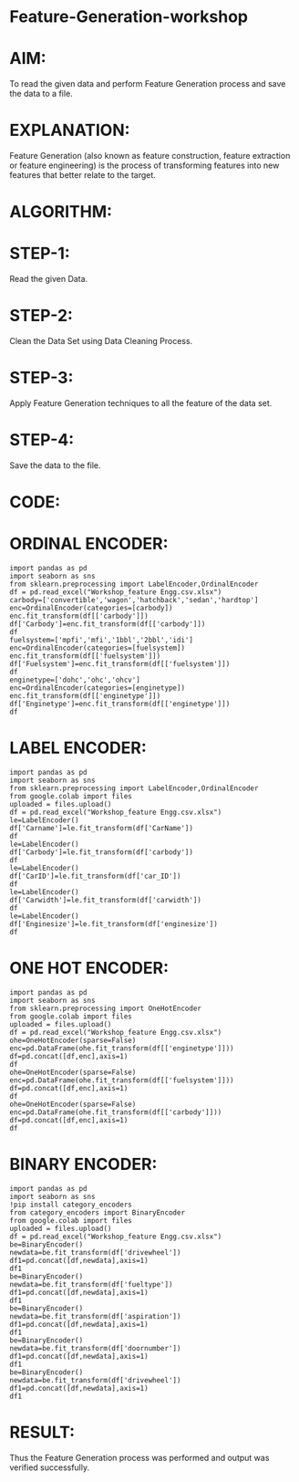 # Feature-Generation-workshop
# AIM:

To read the given data and perform Feature Generation process and save the data to a file.

# EXPLANATION:

Feature Generation (also known as feature construction, feature extraction or feature engineering) is the process of transforming features into new features that better relate to the target.

# ALGORITHM:

# STEP-1:

Read the given Data.

# STEP-2:

Clean the Data Set using Data Cleaning Process.

# STEP-3:

Apply Feature Generation techniques to all the feature of the data set.

# STEP-4:

Save the data to the file.

# CODE:

# ORDINAL ENCODER:
```
import pandas as pd
import seaborn as sns
from sklearn.preprocessing import LabelEncoder,OrdinalEncoder
df = pd.read_excel("Workshop_feature Engg.csv.xlsx")
carbody=['convertible','wagon','hatchback','sedan','hardtop']
enc=OrdinalEncoder(categories=[carbody])
enc.fit_transform(df[['carbody']])
df['Carbody']=enc.fit_transform(df[['carbody']])
df
fuelsystem=['mpfi','mfi','1bbl','2bbl','idi']
enc=OrdinalEncoder(categories=[fuelsystem])
enc.fit_transform(df[['fuelsystem']])
df['Fuelsystem']=enc.fit_transform(df[['fuelsystem']])
df
enginetype=['dohc','ohc','ohcv']
enc=OrdinalEncoder(categories=[enginetype])
enc.fit_transform(df[['enginetype']])
df['Enginetype']=enc.fit_transform(df[['enginetype']])
df
```
# LABEL ENCODER:
```
import pandas as pd
import seaborn as sns
from sklearn.preprocessing import LabelEncoder,OrdinalEncoder
from google.colab import files
uploaded = files.upload()
df = pd.read_excel("Workshop_feature Engg.csv.xlsx")
le=LabelEncoder()
df['Carname']=le.fit_transform(df['CarName'])
df
le=LabelEncoder()
df['Carbody']=le.fit_transform(df['carbody'])
df
le=LabelEncoder()
df['CarID']=le.fit_transform(df['car_ID'])
df
le=LabelEncoder()
df['Carwidth']=le.fit_transform(df['carwidth'])
df
le=LabelEncoder()
df['Enginesize']=le.fit_transform(df['enginesize'])
df
```
# ONE HOT ENCODER:
```
import pandas as pd
import seaborn as sns
from sklearn.preprocessing import OneHotEncoder
from google.colab import files
uploaded = files.upload()
df = pd.read_excel("Workshop_feature Engg.csv.xlsx")
ohe=OneHotEncoder(sparse=False)
enc=pd.DataFrame(ohe.fit_transform(df[['enginetype']]))
df=pd.concat([df,enc],axis=1)
df
ohe=OneHotEncoder(sparse=False)
enc=pd.DataFrame(ohe.fit_transform(df[['fuelsystem']]))
df=pd.concat([df,enc],axis=1)
df
ohe=OneHotEncoder(sparse=False)
enc=pd.DataFrame(ohe.fit_transform(df[['carbody']]))
df=pd.concat([df,enc],axis=1)
df
```
# BINARY ENCODER:
```
import pandas as pd
import seaborn as sns
!pip install category_encoders
from category_encoders import BinaryEncoder
from google.colab import files
uploaded = files.upload()
df = pd.read_excel("Workshop_feature Engg.csv.xlsx")
be=BinaryEncoder()
newdata=be.fit_transform(df['drivewheel'])
df1=pd.concat([df,newdata],axis=1)
df1
be=BinaryEncoder()
newdata=be.fit_transform(df['fueltype'])
df1=pd.concat([df,newdata],axis=1)
df1
be=BinaryEncoder()
newdata=be.fit_transform(df['aspiration'])
df1=pd.concat([df,newdata],axis=1)
df1
be=BinaryEncoder()
newdata=be.fit_transform(df['doornumber'])
df1=pd.concat([df,newdata],axis=1)
df1
be=BinaryEncoder()
newdata=be.fit_transform(df['drivewheel'])
df1=pd.concat([df,newdata],axis=1)
df1
```

# RESULT:

Thus the Feature Generation process was performed and output was verified successfully.

